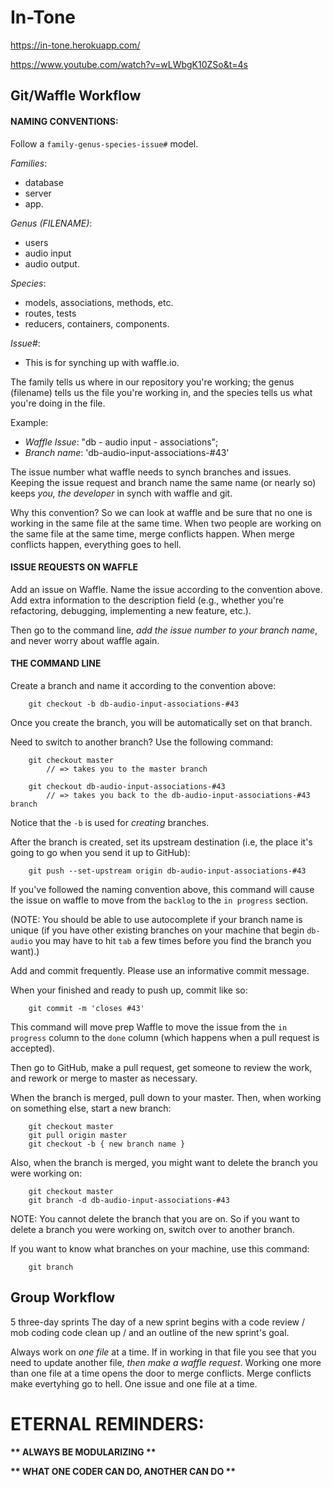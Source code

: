 # In-Tone

https://in-tone.herokuapp.com/

https://www.youtube.com/watch?v=wLWbgK10ZSo&t=4s

## Git/Waffle Workflow

#### NAMING CONVENTIONS:

Follow a `family-genus-species-issue#` model. 

*Families*: 
* database 
* server 
* app.

*Genus (FILENAME)*: 
* users
* audio input 
* audio output. 

*Species*: 
* models, associations, methods, etc.
* routes, tests
* reducers, containers, components.

*Issue#*: 
* This is for synching up with waffle.io.

The family tells us where in our repository you're working; the genus (filename) tells us the file you're working in, and the species tells us what you're doing in the file.

Example:
* _Waffle Issue_: "db - audio input - associations";
* _Branch name_: 'db-audio-input-associations-#43'

The issue number what waffle needs to synch branches and issues. Keeping the issue request and branch name the same name (or nearly so) keeps _you, the developer_ in synch with waffle and git.

Why this convention? So we can look at waffle and be sure that no one is working in the same file at the same time. When two people are working on the same file at the same time, merge conflicts happen. When merge conflicts happen, everything goes to hell.

#### ISSUE REQUESTS ON WAFFLE

Add an issue on Waffle. Name the issue according to the convention above. Add extra information to the description field (e.g., whether you're refactoring, debugging, implementing a new feature, etc.). 

Then go to the command line, _add the issue number to your branch name_, and never worry about waffle again.

#### THE COMMAND LINE

Create a branch and name it according to the convention above:

```
    git checkout -b db-audio-input-associations-#43
```

Once you create the branch, you will be automatically set on that branch.

Need to switch to another branch? Use the following command:

```
    git checkout master
        // => takes you to the master branch

    git checkout db-audio-input-associations-#43
        // => takes you back to the db-audio-input-associations-#43 branch 
```

Notice that the `-b` is used for _creating_ branches.

After the branch is created, set its upstream destination (i.e, the place it's going to go when you send it up to GitHub):

```
    git push --set-upstream origin db-audio-input-associations-#43
```

If you've followed the naming convention above, this command will cause the issue on waffle to move from the `backlog` to the `in progress` section.

(NOTE: You should be able to use autocomplete if your branch name is unique (if you have other existing branches on your machine that begin `db-audio` you may have to hit `tab` a few times before you find the branch you want).)

Add and commit frequently. Please use an informative commit message.

When your finished and ready to push up, commit like so:

```
    git commit -m 'closes #43'
```

This command will move prep Waffle to move the issue from the `in progress` column to the `done` column (which happens when a pull request is accepted). 

Then go to GitHub, make a pull request, get someone to review the work, and rework or merge to master as necessary.

When the branch is merged, pull down to your master. Then, when working on something else, start a new branch:

```
    git checkout master
    git pull origin master
    git checkout -b { new branch name }
```

Also, when the branch is merged, you might want to delete the branch you were working on:

``` 
    git checkout master
    git branch -d db-audio-input-associations-#43
```

NOTE: You cannot delete the branch that you are on. So if you want to delete a branch you were working on, switch over to another branch.

If you want to know what branches on your machine, use this command:

```
    git branch 
```

## Group Workflow 

5 three-day sprints 
The day of a new sprint begins with a code review / mob coding code clean up / and an outline of the new sprint's goal.

Always work on *one file* at a time. If in working in that file you see that you need to update another file, _then make a waffle request_. Working one more than one file at a time opens the door to merge conflicts. Merge conflicts make evertyhing go to hell. One issue and one file at a time. 

# ETERNAL REMINDERS:

__** ALWAYS BE MODULARIZING **__

__** WHAT ONE CODER CAN DO, ANOTHER CAN DO **__
